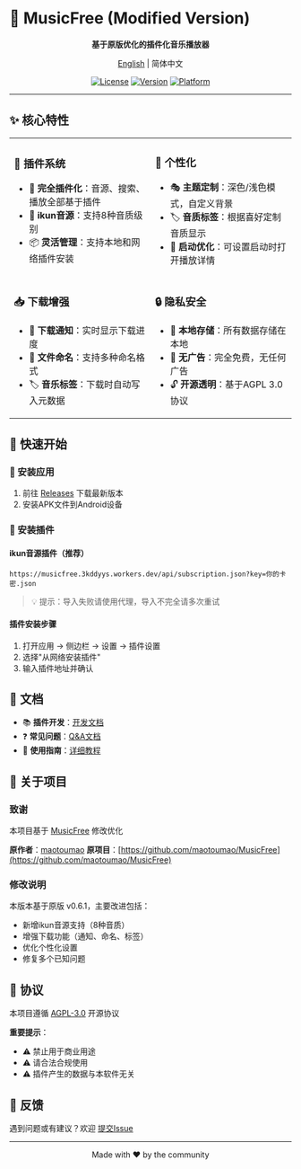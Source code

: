 # 🎵 MusicFree (Modified Version)

<div align="center">

  **基于原版优化的插件化音乐播放器**

  [English](./readme-en.md) | 简体中文

  [![License](https://img.shields.io/badge/license-AGPL%203.0-blue)](LICENSE)
  [![Version](https://img.shields.io/badge/version-0.6.23-green)]()
  [![Platform](https://img.shields.io/badge/platform-Android-orange)]()

</div>

---

## ✨ 核心特性

<table>
<tr>
<td width="50%">

### 🎯 插件系统
- 🔌 **完全插件化**：音源、搜索、播放全部基于插件
- 🎵 **ikun音源**：支持8种音质级别
- 📦 **灵活管理**：支持本地和网络插件安装

</td>
<td width="50%">

### 🎨 个性化
- 🎭 **主题定制**：深色/浅色模式，自定义背景
- 🏷️ **音质标签**：根据喜好定制音质显示
- 🚀 **启动优化**：可设置启动时打开播放详情

</td>
</tr>
<tr>
<td width="50%">

### 📥 下载增强
- 🔔 **下载通知**：实时显示下载进度
- 📝 **文件命名**：支持多种命名格式
- 🏷️ **音乐标签**：下载时自动写入元数据

</td>
<td width="50%">

### 🔒 隐私安全
- 💾 **本地存储**：所有数据存储在本地
- 🚫 **无广告**：完全免费，无任何广告
- 🔓 **开源透明**：基于AGPL 3.0协议

</td>
</tr>
</table>

## 🚀 快速开始

### 📲 安装应用
1. 前往 [Releases](https://github.com/Toskysun/MusicFree/releases) 下载最新版本
2. 安装APK文件到Android设备

### 🔌 安装插件

#### ikun音源插件（推荐）
```
https://musicfree.3kddyys.workers.dev/api/subscription.json?key=你的卡密.json
```
> 💡 提示：导入失败请使用代理，导入不完全请多次重试

#### 插件安装步骤
1. 打开应用 → 侧边栏 → 设置 → 插件设置
2. 选择"从网络安装插件"
3. 输入插件地址并确认

## 📖 文档

- 📚 **插件开发**：[开发文档](https://musicfree.catcat.work/plugin/introduction.html)
- ❓ **常见问题**：[Q&A文档](https://musicfree.catcat.work/qa/common.html)
- 🔧 **使用指南**：[详细教程](https://musicfree.catcat.work/usage/mobile/install-plugin.html)

## 🤝 关于项目

### 致谢

本项目基于 [MusicFree](https://github.com/maotoumao/MusicFree) 修改优化

**原作者**：[maotoumao](https://github.com/maotoumao)
**原项目**：[https://github.com/maotoumao/MusicFree](https://github.com/maotoumao/MusicFree)

### 修改说明

本版本基于原版 v0.6.1，主要改进包括：
- 新增ikun音源支持（8种音质）
- 增强下载功能（通知、命名、标签）
- 优化个性化设置
- 修复多个已知问题

## 📄 协议

本项目遵循 [AGPL-3.0](LICENSE) 开源协议

**重要提示**：
- ⚠️ 禁止用于商业用途
- ⚠️ 请合法合规使用
- ⚠️ 插件产生的数据与本软件无关

## 💬 反馈

遇到问题或有建议？欢迎 [提交Issue](../../issues)

---

<div align="center">
  Made with ❤️ by the community
</div>